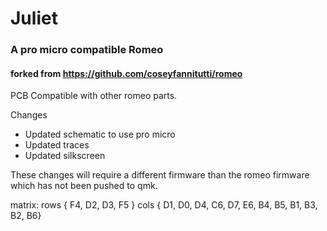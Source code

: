 # Juliet 
### A pro micro compatible Romeo
#### forked from https://github.com/coseyfannitutti/romeo

PCB Compatible with other romeo parts.

Changes
- Updated schematic to use pro micro
- Updated traces
- Updated silkscreen


These changes will require a different firmware than the romeo firmware which has not been pushed to qmk.

matrix:
rows { F4, D2, D3, F5 }
cols { D1, D0, D4, C6, D7, E6, B4, B5, B1, B3, B2, B6}